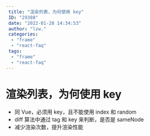 ```yaml
---
 title: "渲染列表，为何使用 key"
 ID: "29388"
 date: "2022-01-28 14:34:53"
 author: "lzw."
 categories: 
  - "frame"
  - "react-faq"
 tags: 
  - "frame"
  - "react-faq"
---
```


# 渲染列表，为何使用 key

- 同 Vue，必须用 key，且不能使用 index 和 random
- diff 算法中通过 tag 和 key 来判断，是否是 sameNode
- 减少渲染次数，提升渲染性能
